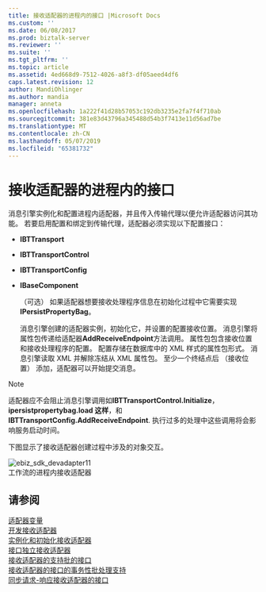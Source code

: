 ```yaml
---
title: 接收适配器的进程内的接口 |Microsoft Docs
ms.custom: ''
ms.date: 06/08/2017
ms.prod: biztalk-server
ms.reviewer: ''
ms.suite: ''
ms.tgt_pltfrm: ''
ms.topic: article
ms.assetid: 4ed668d9-7512-4026-a8f3-df05aeed4df6
caps.latest.revision: 12
author: MandiOhlinger
ms.author: mandia
manager: anneta
ms.openlocfilehash: 1a222f41d28b57053c192db3235e2fa7f4f710ab
ms.sourcegitcommit: 381e83d43796a345488d54b3f7413e11d56ad7be
ms.translationtype: MT
ms.contentlocale: zh-CN
ms.lasthandoff: 05/07/2019
ms.locfileid: "65381732"
---
```

# <a name="interfaces-for-an-in-process-receive-adapter"></a>接收适配器的进程内的接口
消息引擎实例化和配置进程内适配器，并且传入传输代理以便允许适配器访问其功能。 若要启用配置和绑定到传输代理，适配器必须实现以下配置接口：  
  
- **IBTTransport**  
  
- **IBTTransportControl**  
  
- **IBTTransportConfig**  
  
- **IBaseComponent**  
  
  （可选） 如果适配器想要接收处理程序信息在初始化过程中它需要实现**IPersistPropertyBag**。  
  
  消息引擎创建的适配器实例，初始化它，并设置的配置接收位置。 消息引擎将属性包传递给适配器**AddReceiveEndpoint**方法调用。 属性包包含接收位置和接收处理程序的配置。 配置存储在数据库中的 XML 样式的属性包形式。 消息引擎读取 XML 并解除冻结从 XML 属性包。 至少一个终结点后 （接收位置） 添加，适配器可以开始提交消息。  
  
> [!NOTE]
>  适配器应不会阻止消息引擎调用如**IBTTransportControl.Initialize**， **ipersistpropertybag.load 这样**，和**IBTTransportConfig.AddReceiveEndpoint**. 执行过多的处理中这些调用将会影响服务启动时间。  
  
 下图显示了接收适配器创建过程中涉及的对象交互。  
  
 ![](../core/media/ebiz-sdk-devadapter11.gif "ebiz_sdk_devadapter11")  
工作流的进程内接收适配器  
  
## <a name="see-also"></a>请参阅  
 [适配器变量](../core/adapter-variables.md)   
 [开发接收适配器](../core/developing-a-receive-adapter.md)   
 [实例化和初始化接收适配器](../core/instantiating-and-initializing-a-receive-adapter.md)   
 [接口独立接收适配器](../core/interfaces-for-an-isolated-receive-adapter.md)   
 [接收适配器的支持批的接口](../core/interfaces-for-a-batch-supported-receive-adapter.md)   
 [接收适配器的接口的事务性批处理支持](../core/interfaces-for-a-transactional-batch-supported-receive-adapter.md)   
 [同步请求-响应接收适配器的接口](../core/interfaces-for-a-synchronous-request-response-receive-adapter.md)